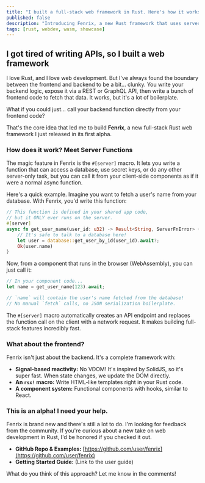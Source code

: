 ```yaml
---
title: "I built a full-stack web framework in Rust. Here's how it works."
published: false
description: "Introducing Fenrix, a new Rust framework that uses server functions to make full-stack development feel seamless. Let's see how it works!"
tags: [rust, webdev, wasm, showcase]
---
```


## I got tired of writing APIs, so I built a web framework

I love Rust, and I love web development. But I've always found the boundary between the frontend and backend to be a bit... clunky. You write your backend logic, expose it via a REST or GraphQL API, then write a bunch of frontend code to fetch that data. It works, but it's a lot of boilerplate.

What if you could just... call your backend function directly from your frontend code?

That's the core idea that led me to build **Fenrix**, a new full-stack Rust web framework I just released in its first alpha.

### How does it work? Meet Server Functions

The magic feature in Fenrix is the `#[server]` macro. It lets you write a function that can access a database, use secret keys, or do any other server-only task, but you can call it from your client-side components as if it were a normal async function.

Here's a quick example. Imagine you want to fetch a user's name from your database. With Fenrix, you'd write this function:

```rust
// This function is defined in your shared app code,
// but it ONLY ever runs on the server.
#[server]
async fn get_user_name(user_id: u32) -> Result<String, ServerFnError> {
    // It's safe to talk to a database here!
    let user = database::get_user_by_id(user_id).await?;
    Ok(user.name)
}
```

Now, from a component that runs in the browser (WebAssembly), you can just call it:

```rust
// In your component code...
let name = get_user_name(123).await;

// `name` will contain the user's name fetched from the database!
// No manual `fetch` calls, no JSON serialization boilerplate.
```

The `#[server]` macro automatically creates an API endpoint and replaces the function call on the client with a network request. It makes building full-stack features incredibly fast.

### What about the frontend?

Fenrix isn't just about the backend. It's a complete framework with:

*   **Signal-based reactivity:** No VDOM! It's inspired by SolidJS, so it's super fast. When state changes, we update the DOM directly.
*   **An `rsx!` macro:** Write HTML-like templates right in your Rust code.
*   **A component system:** Functional components with hooks, similar to React.

### This is an alpha! I need your help.

Fenrix is brand new and there's still a lot to do. I'm looking for feedback from the community. If you're curious about a new take on web development in Rust, I'd be honored if you checked it out.

- **GitHub Repo & Examples:** [https://github.com/user/fenrix](https://github.com/user/fenrix)
- **Getting Started Guide:** (Link to the user guide)

What do you think of this approach? Let me know in the comments!